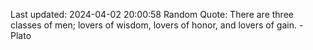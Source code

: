Last updated: 2024-04-02 20:00:58
Random Quote: There are three classes of men; lovers of wisdom, lovers of honor, and lovers of gain. - Plato